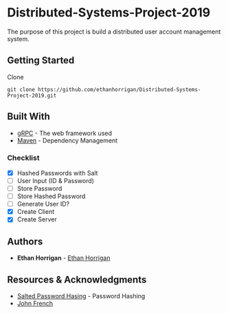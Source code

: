 # Distributed-Systems-Project-2019
The purpose of this project is build a distributed user account management system.

## Getting Started

Clone

```
git clone https://github.com/ethanhorrigan/Distributed-Systems-Project-2019.git
```

## Built With

* [gRPC](https://grpc.io/) - The web framework used
* [Maven](https://maven.apache.org/) - Dependency Management

### Checklist

- [x] Hashed Passwords with Salt
- [ ] User Input (ID & Password)
- [ ] Store Password
- [ ] Store Hashed Password
- [ ] Generate User ID?
- [x] Create Client
- [x] Create Server

## Authors

* **Ethan Horrigan** - [Ethan Horrigan](https://github.com/ethanhorrigan)

## Resources & Acknowledgments

* [Salted Password Hasing](https://crackstation.net/hashing-security.htm) - Password Hashing
* [John French](https://github.com/john-french)
